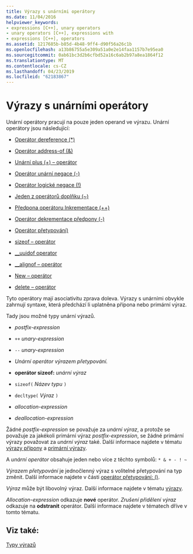 ```yaml
---
title: Výrazy s unárními operátory
ms.date: 11/04/2016
helpviewer_keywords:
- expressions [C++], unary operators
- unary operators [C++], expressions with
- expressions [C++], operators
ms.assetid: 1217685b-b85d-4b48-9ff4-d90f56a26c1b
ms.openlocfilehash: a13b86755a5e309a51a0e2e14faa1157b7e95ea0
ms.sourcegitcommit: 0ab61bc3d2b6cfbd52a16c6ab2b97a8ea1864f12
ms.translationtype: MT
ms.contentlocale: cs-CZ
ms.lasthandoff: 04/23/2019
ms.locfileid: "62183867"
---
```

# <a name="expressions-with-unary-operators"></a>Výrazy s unárními operátory

Unární operátory pracují na pouze jeden operand ve výrazu. Unární operátory jsou následující:

- [Operátor dereference (*)](../cpp/indirection-operator-star.md)

- [Operátor address-of (&)](../cpp/address-of-operator-amp.md)

- [Unární plus (+) – operátor](../cpp/unary-plus-and-negation-operators-plus-and.md)

- [Operátor unární negace (-)](../cpp/unary-plus-and-negation-operators-plus-and.md)

- [Operátor logické negace (!)](../cpp/logical-negation-operator-exclpt.md)

- [Jeden z operátorů doplňku (~)](../cpp/one-s-complement-operator-tilde.md)

- [Předpona operátoru Inkrementace (++)](../cpp/prefix-increment-and-decrement-operators-increment-and-decrement.md)

- [Operátor dekrementace předpony (-)](../cpp/prefix-increment-and-decrement-operators-increment-and-decrement.md)

- [Operátor přetypování)](../cpp/cast-operator-parens.md)

- [sizeof – operátor](../cpp/sizeof-operator.md)

- [__uuidof operator](../cpp/uuidof-operator.md)

- [__alignof – operátor](../cpp/alignof-operator.md)

- [New – operátor](../cpp/new-operator-cpp.md)

- [delete – operátor](../cpp/delete-operator-cpp.md)

Tyto operátory mají asociativitu zprava doleva. Výrazy s unárními obvykle zahrnují syntaxe, která předchází li uplatněna přípona nebo primární výraz.

Tady jsou možné typy unární výrazů.

- *postfix-expression*

- `++` *unary-expression*

- `--` *unary-expression*

- *Unární operátor* *výrazem přetypování.*

- **operátor sizeof:** *unární výraz*

- `sizeof(` *Název typu* `)`

- `decltype(` *Výraz* `)`

- *allocation-expression*

- *deallocation-expression*

Žádné *postfix-expression* se považuje za *unární výraz*, a protože se považuje za jakékoli primární výraz *postfix-expression*, se žádné primární výrazy považovat za *unární výraz* také. Další informace najdete v tématu [výrazy přípony](../cpp/postfix-expressions.md) a [primární výrazy](../cpp/primary-expressions.md).

A *unární operátor* obsahuje jeden nebo více z těchto symbolů: `* & + - ! ~`

*Výrazem přetypování* je jednočlenný výraz s volitelné přetypování na typ změnit. Další informace najdete v části [operátor přetypování: ()](../cpp/cast-operator-parens.md).

*Výraz* může být libovolný výraz. Další informace najdete v tématu [výrazy](../cpp/expressions-cpp.md).

*Allocation-expression* odkazuje **nové** operátor. *Zrušení přidělení výraz* odkazuje na **odstranit** operátor. Další informace najdete v tématech dříve v tomto tématu.

## <a name="see-also"></a>Viz také:

[Typy výrazů](../cpp/types-of-expressions.md)
